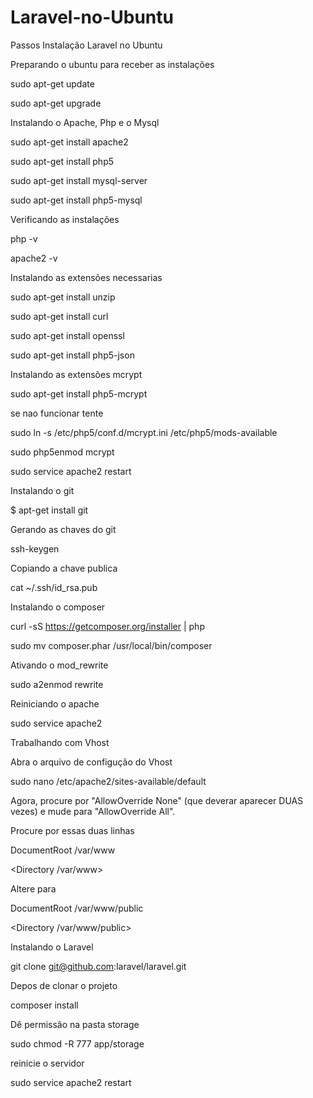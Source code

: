 Laravel-no-Ubuntu
=================

Passos Instalação Laravel no Ubuntu


Preparando o ubuntu para receber as instalações

sudo apt-get update

sudo apt-get upgrade

Instalando o Apache, Php e o Mysql

sudo apt-get install apache2

sudo apt-get install php5

sudo apt-get install mysql-server

sudo apt-get install php5-mysql

Verificando as instalações

php -v

apache2 -v

Instalando as extensões necessarias

sudo apt-get install unzip

sudo apt-get install curl

sudo apt-get install openssl

sudo apt-get install php5-json

Instalando as extensões mcrypt 

sudo apt-get install php5-mcrypt

se nao funcionar tente

sudo ln -s /etc/php5/conf.d/mcrypt.ini /etc/php5/mods-available

sudo php5enmod mcrypt

sudo service apache2 restart


Instalando o git

$ apt-get install git

Gerando as chaves do git

ssh-keygen

Copiando a chave publica

cat ~/.ssh/id_rsa.pub


Instalando o composer

curl -sS https://getcomposer.org/installer | php

sudo mv composer.phar /usr/local/bin/composer


Ativando o mod_rewrite


sudo a2enmod rewrite

Reiniciando o apache

sudo service apache2 


Trabalhando com Vhost

Abra o arquivo de configução do Vhost

sudo nano /etc/apache2/sites-available/default

Agora, procure por "AllowOverride None" (que deverar aparecer DUAS vezes) e mude para "AllowOverride All". 

Procure por essas duas linhas

DocumentRoot /var/www

<Directory /var/www>

Altere para

DocumentRoot /var/www/public

<Directory /var/www/public>


Instalando o Laravel

git clone git@github.com:laravel/laravel.git

Depos de clonar o projeto 

composer install

Dê permissão na pasta storage

sudo chmod -R 777 app/storage

reinicie o servidor

sudo service apache2 restart
